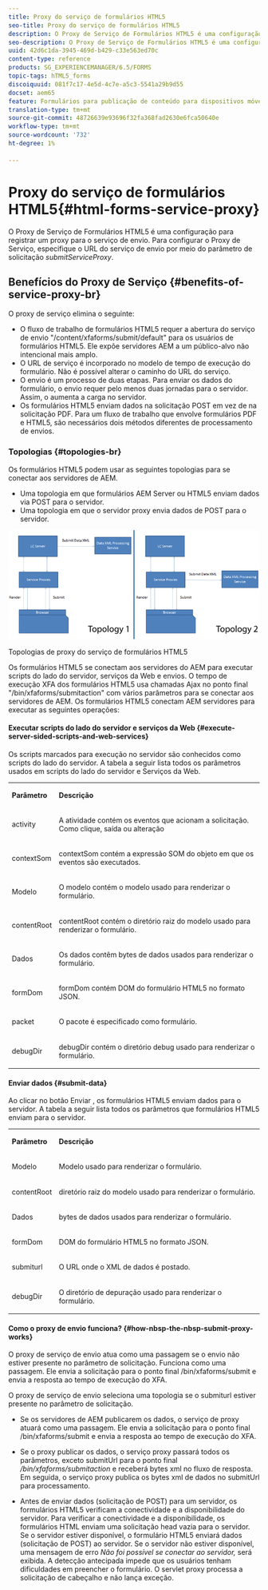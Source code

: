 ```yaml
---
title: Proxy do serviço de formulários HTML5
seo-title: Proxy do serviço de formulários HTML5
description: O Proxy de Serviço de Formulários HTML5 é uma configuração para registrar um proxy para o serviço de envio. Para configurar o Proxy de Serviço, especifique o URL do serviço de envio por meio do parâmetro de solicitação submitServiceProxy.
seo-description: O Proxy de Serviço de Formulários HTML5 é uma configuração para registrar um proxy para o serviço de envio. Para configurar o Proxy de Serviço, especifique o URL do serviço de envio por meio do parâmetro de solicitação submitServiceProxy.
uuid: 42d6c1da-3945-469d-b429-c33e563ed70c
content-type: reference
products: SG_EXPERIENCEMANAGER/6.5/FORMS
topic-tags: hTML5_forms
discoiquuid: 081f7c17-4e5d-4c7e-a5c3-5541a29b9d55
docset: aem65
feature: Formulários para publicação de conteúdo para dispositivos móveis
translation-type: tm+mt
source-git-commit: 48726639e93696f32fa368fad2630e6fca50640e
workflow-type: tm+mt
source-wordcount: '732'
ht-degree: 1%

---
```



# Proxy do serviço de formulários HTML5{#html-forms-service-proxy}

O Proxy de Serviço de Formulários HTML5 é uma configuração para registrar um proxy para o serviço de envio. Para configurar o Proxy de Serviço, especifique o URL do serviço de envio por meio do parâmetro de solicitação *submitServiceProxy*.

## Benefícios do Proxy de Serviço {#benefits-of-service-proxy-br}

O proxy de serviço elimina o seguinte:

* O fluxo de trabalho de formulários HTML5 requer a abertura do serviço de envio &quot;/content/xfaforms/submit/default&quot; para os usuários de formulários HTML5. Ele expõe servidores AEM a um público-alvo não intencional mais amplo.
* O URL de serviço é incorporado no modelo de tempo de execução do formulário. Não é possível alterar o caminho do URL do serviço.
* O envio é um processo de duas etapas. Para enviar os dados do formulário, o envio requer pelo menos duas jornadas para o servidor. Assim, o aumenta a carga no servidor.
* Os formulários HTML5 enviam dados na solicitação POST em vez de na solicitação PDF. Para um fluxo de trabalho que envolve formulários PDF e HTML5, são necessários dois métodos diferentes de processamento de envios.

### Topologias {#topologies-br}

Os formulários HTML5 podem usar as seguintes topologias para se conectar aos servidores de AEM.

* Uma topologia em que formulários AEM Server ou HTML5 enviam dados via POST para o servidor.
* Uma topologia em que o servidor proxy envia dados de POST para o servidor.

![Topologias de proxy do serviço de formulários HTML5](assets/topology.png)

Topologias de proxy do serviço de formulários HTML5

Os formulários HTML5 se conectam aos servidores do AEM para executar scripts do lado do servidor, serviços da Web e envios. O tempo de execução XFA dos formulários HTML5 usa chamadas Ajax no ponto final &quot;/bin/xfaforms/submitaction&quot; com vários parâmetros para se conectar aos servidores de AEM. Os formulários HTML5 conectam AEM servidores para executar as seguintes operações:

#### Executar scripts do lado do servidor e serviços da Web {#execute-server-sided-scripts-and-web-services}

Os scripts marcados para execução no servidor são conhecidos como scripts do lado do servidor. A tabela a seguir lista todos os parâmetros usados em scripts do lado do servidor e Serviços da Web.

<table>
 <tbody>
  <tr>
   <td><p><strong>Parâmetro</strong></p> </td>
   <td><p><strong>Descrição</strong></p> </td>
  </tr>
  <tr>
   <td><p>activity</p> </td>
   <td><p>A atividade contém os eventos que acionam a solicitação. Como clique, saída ou alteração</p> </td>
  </tr>
  <tr>
   <td><p>contextSom</p> </td>
   <td><p>contextSom contém a expressão SOM do objeto em que os eventos são executados.</p> </td>
  </tr>
  <tr>
   <td><p>Modelo</p> </td>
   <td><p>O modelo contém o modelo usado para renderizar o formulário.</p> </td>
  </tr>
  <tr>
   <td><p>contentRoot</p> </td>
   <td><p>contentRoot contém o diretório raiz do modelo usado para renderizar o formulário.</p> </td>
  </tr>
  <tr>
   <td><p>Dados</p> </td>
   <td><p>Os dados contêm bytes de dados usados para renderizar o formulário.</p> </td>
  </tr>
  <tr>
   <td><p>formDom</p> </td>
   <td><p>formDom contém DOM do formulário HTML5 no formato JSON.</p> </td>
  </tr>
  <tr>
   <td><p>packet</p> </td>
   <td><p>O pacote é especificado como formulário.</p> </td>
  </tr>
  <tr>
   <td><p>debugDir</p> </td>
   <td><p>debugDir contém o diretório debug usado para renderizar o formulário.</p> </td>
  </tr>
 </tbody>
</table>

#### Enviar dados {#submit-data}

Ao clicar no botão Enviar , os formulários HTML5 enviam dados para o servidor. A tabela a seguir lista todos os parâmetros que formulários HTML5 enviam para o servidor.

<table>
 <tbody>
  <tr>
   <td><p><strong>Parâmetro</strong></p> </td>
   <td><p><strong>Descrição</strong></p> </td>
  </tr>
  <tr>
   <td><p>Modelo</p> </td>
   <td><p>Modelo usado para renderizar o formulário.</p> </td>
  </tr>
  <tr>
   <td><p>contentRoot</p> </td>
   <td><p>diretório raiz do modelo usado para renderizar o formulário.</p> </td>
  </tr>
  <tr>
   <td><p>Dados</p> </td>
   <td><p>bytes de dados usados para renderizar o formulário.</p> </td>
  </tr>
  <tr>
   <td><p>formDom</p> </td>
   <td><p>DOM do formulário HTML5 no formato JSON.</p> </td>
  </tr>
  <tr>
   <td><p>submiturl</p> </td>
   <td><p>O URL onde o XML de dados é postado.</p> </td>
  </tr>
  <tr>
   <td><p>debugDir</p> </td>
   <td><p>O diretório de depuração usado para renderizar o formulário.</p> </td>
  </tr>
 </tbody>
</table>

#### Como o proxy de envio funciona? {#how-nbsp-the-nbsp-submit-proxy-works}

O proxy de serviço de envio atua como uma passagem se o envio não estiver presente no parâmetro de solicitação. Funciona como uma passagem. Ele envia a solicitação para o ponto final /bin/xfaforms/submit e envia a resposta ao tempo de execução do XFA.

O proxy de serviço de envio seleciona uma topologia se o submiturl estiver presente no parâmetro de solicitação.

* Se os servidores de AEM publicarem os dados, o serviço de proxy atuará como uma passagem. Ele envia a solicitação para o ponto final /bin/xfaforms/submit e envia a resposta ao tempo de execução do XFA.
* Se o proxy publicar os dados, o serviço proxy passará todos os parâmetros, exceto submitUrl para o ponto final */bin/xfaforms/submitaction* e receberá bytes xml no fluxo de resposta. Em seguida, o serviço proxy publica os bytes xml de dados no submitUrl para processamento.

* Antes de enviar dados (solicitação de POST) para um servidor, os formulários HTML5 verificam a conectividade e a disponibilidade do servidor. Para verificar a conectividade e a disponibilidade, os formulários HTML enviam uma solicitação head vazia para o servidor. Se o servidor estiver disponível, o formulário HTML5 enviará dados (solicitação de POST) ao servidor. Se o servidor não estiver disponível, uma mensagem de erro *Não foi possível se conectar ao servidor,* será exibida. A detecção antecipada impede que os usuários tenham dificuldades em preencher o formulário. O servlet proxy processa a solicitação de cabeçalho e não lança exceção.
